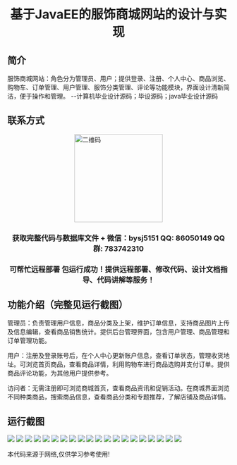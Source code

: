 <p><h1 align="center">基于JavaEE的服饰商城网站的设计与实现</h1></p>

## 简介
服饰商城网站：角色分为管理员、用户；提供登录、注册、个人中心、商品浏览、购物车、订单管理、用户管理、服饰分类管理、评论等功能模块，界面设计清新简洁，便于操作和管理。    --计算机毕业设计源码；毕设源码；java毕业设计源码


## 联系方式
<img src="https://bs-1329754181.cos.ap-shanghai.myqcloud.com/wx.jpg" alt="二维码" style="display: block; margin: 0 auto;" width="200px">
<p><h3 align="center">获取完整代码与数据库文件 + 微信：bysj5151 QQ: 86050149 QQ群: 783742310</h3></p>
<p><h3 align="center">可帮忙远程部署 包运行成功！提供远程部署、修改代码、设计文档指导、代码讲解等服务！</h3></p>

## 功能介绍（完整见运行截图）
管理员：负责管理用户信息，商品分类及上架，维护订单信息，支持商品图片上传及信息编辑，查看商品销售统计。提供后台管理界面，包含用户管理、商品管理和订单管理功能。

用户：注册及登录账号后，在个人中心更新账户信息，查看订单状态，管理收货地址。可浏览首页商品，查看商品详情，利用购物车进行商品选购并支付订单。提供商品评论功能，为其他用户提供参考。

访问者：无需注册即可浏览商城首页，查看商品资讯和促销活动。在商城界面浏览不同种类商品，搜索商品信息，查看商品分类和专题推荐，了解店铺及商品详情。


## 运行截图
![](https://bs-1329754181.cos.ap-shanghai.myqcloud.com/ssm/fashionMallWebsite/img/001.jpg)
![](https://bs-1329754181.cos.ap-shanghai.myqcloud.com/ssm/fashionMallWebsite/img/002.jpg)
![](https://bs-1329754181.cos.ap-shanghai.myqcloud.com/ssm/fashionMallWebsite/img/003.jpg)
![](https://bs-1329754181.cos.ap-shanghai.myqcloud.com/ssm/fashionMallWebsite/img/004.jpg)
![](https://bs-1329754181.cos.ap-shanghai.myqcloud.com/ssm/fashionMallWebsite/img/005.jpg)
![](https://bs-1329754181.cos.ap-shanghai.myqcloud.com/ssm/fashionMallWebsite/img/006.jpg)
![](https://bs-1329754181.cos.ap-shanghai.myqcloud.com/ssm/fashionMallWebsite/img/007.jpg)
![](https://bs-1329754181.cos.ap-shanghai.myqcloud.com/ssm/fashionMallWebsite/img/008.jpg)
![](https://bs-1329754181.cos.ap-shanghai.myqcloud.com/ssm/fashionMallWebsite/img/009.jpg)
![](https://bs-1329754181.cos.ap-shanghai.myqcloud.com/ssm/fashionMallWebsite/img/010.jpg)
![](https://bs-1329754181.cos.ap-shanghai.myqcloud.com/ssm/fashionMallWebsite/img/011.jpg)
![](https://bs-1329754181.cos.ap-shanghai.myqcloud.com/ssm/fashionMallWebsite/img/012.jpg)
![](https://bs-1329754181.cos.ap-shanghai.myqcloud.com/ssm/fashionMallWebsite/img/013.jpg)
![](https://bs-1329754181.cos.ap-shanghai.myqcloud.com/ssm/fashionMallWebsite/img/014.jpg)
![](https://bs-1329754181.cos.ap-shanghai.myqcloud.com/ssm/fashionMallWebsite/img/015.jpg)
![](https://bs-1329754181.cos.ap-shanghai.myqcloud.com/ssm/fashionMallWebsite/img/016.jpg)
![](https://bs-1329754181.cos.ap-shanghai.myqcloud.com/ssm/fashionMallWebsite/img/017.jpg)
![](https://bs-1329754181.cos.ap-shanghai.myqcloud.com/ssm/fashionMallWebsite/img/018.jpg)
![](https://bs-1329754181.cos.ap-shanghai.myqcloud.com/ssm/fashionMallWebsite/img/019.jpg)
![](https://bs-1329754181.cos.ap-shanghai.myqcloud.com/ssm/fashionMallWebsite/img/020.jpg)

<p>本代码来源于网络,仅供学习参考使用!</p>
